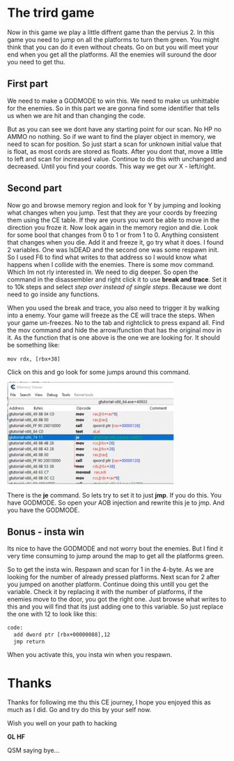 # The trird game

Now in this game we play a little diffrent game than the pervius 2. In this game you need to jump on all the platforms to turn them green. You might think that you can do it even without cheats. Go on but you will meet your end when you get all the platforms. All the enemies will suround the door you need to get thu. 

## First part

We need to make a GODMODE to win this. We need to make us unhittable for the enemies. So in this part we are gonna find some identifier that tells us when we are hit and than changing the code.

But as you can see we dont have any starting point for our scan. No HP no AMMO no nothing. So if we want to find the player object in memory, we need to scan for position. So just start a scan for unknown initial value that is float, as most cords are stored as floats. After you dont that, move a little to left and scan for increased value. Continue to do this with unchanged and decreased. Until you find your coords. This way we get our X - left/right.


## Second part
Now go and browse memory region and look for Y by jumping and looking what changes when you jump. Test that they are your coords by freezing them using the CE table. If they are yours you wont be able to move in the direction you froze it. Now look again in the memory region and die. Look for some bool that changes from 0 to 1 or from 1 to 0. Anything consistent that changes when you die. Add it and freeze it, go try what it does. I found 2 variables. One was IsDEAD and the second one was some respawn init. So I used F6 to find what writes to that address so I would know what happens when I collide with the enemies. There is some mov command. Which Im not rly interested in. We need to dig deeper. So open the command in the disassembler and right click it to use **break and trace**. Set it to 10k steps and select *step over instead of single steps*. Because we dont need to go inside any functions.

When you used the break and trace, you also need to trigger it by walking into a enemy. Your game will freeze as the CE will trace the steps. When your game un-freezes. No to the tab and rightclick to press expand all. Find the mov command and hide the arrow/function that has the original mov in it. As the function that is one above is the one we are looking for. It should be something like:

`
mov rdx, [rbx+38]
`

Click on this and go look for some jumps around this command.

![](Screenshot1.png)

There is the **je** command. So lets try to set it to just **jmp**. If you do this. You have GODMODE. So open your AOB injection and rewrite this je to jmp. And you have the GODMODE.

## Bonus - insta win

Its nice to have the GODMODE and not worry bout the enemies. But I find it very time consuming to jump around the map to get all the platforms green.

So to get the insta win. Respawn and scan for 1 in the 4-byte. As we are looking for the number of already pressed platforms. Next scan for 2 after you jumped on another platform. Continue doing this untill you get the variable. Check it by replacing it with the number of platforms, if the enemies move to the door, you got the right one. Just browse what writes to this and you will find that its just adding one to this variable. So just replace the one with 12 to look like this:

```
code:
  add dword ptr [rbx+00000088],12
  jmp return
```

When you activate this, you insta win when you respawn.

# Thanks

Thanks for following me thu this CE journey, I hope you enjoyed this as much as I did. Go and try do this by your self now.

Wish you well on your path to hacking

**GL HF**

QSM saying bye...